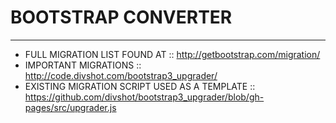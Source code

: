 # BOOTSTRAP CONVERTER

___


* FULL MIGRATION LIST FOUND AT :: http://getbootstrap.com/migration/
* IMPORTANT MIGRATIONS :: http://code.divshot.com/bootstrap3_upgrader/
* EXISTING MIGRATION SCRIPT USED AS A TEMPLATE :: https://github.com/divshot/bootstrap3_upgrader/blob/gh-pages/src/upgrader.js